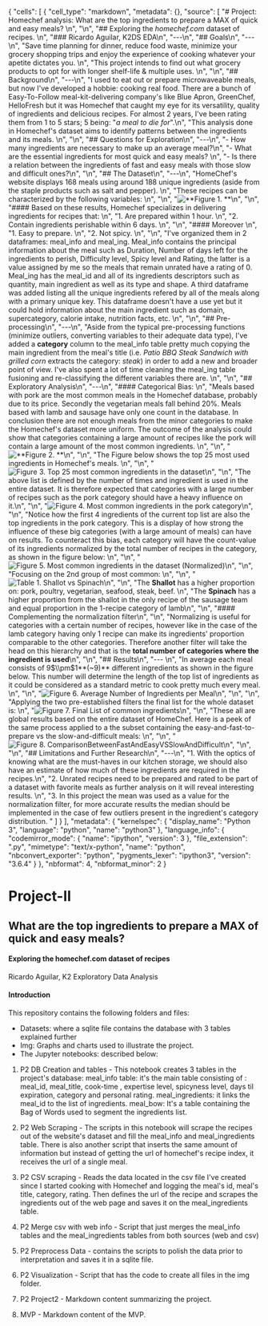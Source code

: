 {
 "cells": [
  {
   "cell_type": "markdown",
   "metadata": {},
   "source": [
    "# Project: Homechef analysis: What are the top ingredients to prepare a MAX of quick and easy meals? \n",
    "\n",
    "## Exploring the *homechef.com* dataset of recipes. \n",
    "### Ricardo Aguilar, K2DS EDA\n",
    "---\n",
    "## Goals\n",
    "---\n",
    "Save time planning for dinner, reduce food waste, minimize your grocery shopping trips and  enjoy the experience of cooking whatever your apetite dictates you. \n",
    "This project intends to find out what grocery products to opt for with longer shelf-life & multiple uses. \n",
    "\n",
    "## Background\n",
    "---\n",
    "I used to eat out or prepare microwaveable meals, but now I've developed a hobbie: cooking real food. There are a bunch of Easy-To-Follow meal-kit-delivering company's like Blue Apron, GreenChef, HelloFresh but it was Homechef that caught my eye for its versatility, quality of ingredients and delicious recipes. For almost 2 years, I've been rating them from 1 to 5 stars; 5 being: \"*a meal to die for*\".\n",
    "This analysis done in Homechef's dataset aims to identify patterns between the ingredients and its meals.  \n",
    "\n",
    "## Questions for Exploration\n",
    "---\n",
    "- How many ingredients are necessary to make up an average meal?\n",
    "- What are the essential ingredients for most quick and easy meals? \n",
    "- Is there a relation between the ingredients of fast and easy meals with those slow and difficult ones?\n",
    "\n",
    "## The Dataset\n",
    "---\n",
    "HomeChef's website displays 168 meals using around 188 unique ingredients (aside from the staple products such as salt and pepper). \n",
    "These recipes can be characterized by the following variables: \n",
    "\n",
    "![**Figure 1. **](img/SecondaryMetrics.png)\n",
    "\n",
    "#### Based on these results, Homechef specializes in delivering ingredients for recipes that: \n",
    "1. Are prepared within 1 hour. \n",
    "2. Contain ingredients perishable within 6 days. \n",
    "\n",
    "#### Moreover \n",
    "1. Easy to prepare. \n",
    "2. Not spicy. \n",
    "\n",
    "I've organized them in 2 dataframes: meal_info and meal_ing. Meal_info contains the principal information about the meal such as Duration, Number of days left for the ingredients to perish, Difficulty level, Spicy level and Rating, the latter is a value assigned by me so the meals that remain unrated have a rating of 0. Meal_ing has the meal_id and all of its ingredients descriptors such as quantity, main ingredient as well as its type and shape. A third dataframe was added listing all the unique ingredients refered by all of the meals along with a primary unique key. This dataframe doesn't have a use yet but it could hold information about the main ingredient such as domain, supercategory, calorie intake, nutrition facts, etc. \n",
    "\n",
    "## Pre-processing\n",
    "---\n",
    "Aside from the typical pre-processing functions (minimize outliers, converting variables to their adequate data type), I've added a **category** column to the meal_info table pretty much copying the main ingredient from the meal's title (i.e. *Patio BBQ Steak Sandwich with grilled corn* extracts the category: *steak*) in order to add a new and broader point of view. I've also spent a lot of time cleaning the meal_ing table fusioning and re-classifying the different variables there are. \n",
    "\n",
    "## Exploratory Analysis\n",
    "---\n",
    "#### Categorical Bias: \n",
    "Meals based with pork are the most common meals in the Homechef database, probably due to its price. Secondly the vegetarian meals fall behind 20%. Meals based with lamb and sausage have only one count in the database. In conclusion there are not enough meals from the minor categories to make the Homechef's dataset more uniform. The outcome of the analysis could show that categories containing a large amount of recipes like the pork will contain a large amount of the most common ingredients. \n",
    "\n",
    "![**Figure 2. **](img/CategoryCount.png)\n",
    "\n",
    "The Figure below shows the top 25 most used ingredients in Homechef's meals. \n",
    "\n",
    "![**Figure 3. Top 25 most common ingredients in the dataset**](img/commonIngredients.png)\n",
    "\n",
    "The above list is defined by the number of times and ingredient is used in the entire dataset. It is therefore expected that categories with a large number of recipes such as the pork category should have a heavy influence on it.\n",
    "\n",
    "![**Figure 4. Most common ingredients in the *pork* category**](img/commonIngredientsPork.png)\n",
    "\n",
    "Notice how the first 4 ingredients of the current top list are also the top ingredients in the pork category. This is a display of how strong the influence of these big categories (with a large amount of meals) can have on results. To counteract this bias, each category will have the count-value of its ingredients normalized by the total number of recipes in the category, as shown in the figure below: \n",
    "\n",
    "![**Figure 5. Most common ingredients in the dataset (Normalized)**](img/NormalizedcommonIngredients.png)\n",
    "\n",
    "Focusing on the 2nd group of most common: \n",
    "\n",
    "![**Table 1. Shallot vs Spinach**](img/ShallotvsSpinach.png)\n",
    "\n",
    "The **Shallot** has a higher proportion on: pork, poultry, vegetarian, seafood, steak, beef. \n",
    "The **Spinach** has a higher proportion from the shallot in the only recipe of the sausage team and equal proportion in the 1-recipe category of lamb\n",
    "\n",
    "#### Complementing the normalization filter\n",
    "\n",
    "Normalizing is useful for categories with a certain number of recipes, however like in the case of the lamb category having only 1 recipe can make its ingredients' proportion comparable to the other categories. Therefore another filter will take the head on this hierarchy and that is the **total number of categories where the ingredient is used**\n",
    "\n",
    "## Results\n",
    "--- \n",
    "In average each meal consists of 9$\\pm$1**(~9)** different ingredients as shown in the figure below. This number will determine the length of the top list of ingredients as it could be considered as a standard metric to cook pretty much every meal. \n",
    "\n",
    "![**Figure 6. Average Number of Ingredients per Meal**](img/AverageNumberIngredients.png)\n",
    "\n",
    "\n",
    "Applying the two pre-established filters the final list for the whole dataset is: \n",
    "![**Figure 7. Final List of common ingredients**](img/DoubleFilterCommonIngredients.png)\n",
    "\n",
    "These all are global results based on the entire dataset of HomeChef. Here is a peek of the same process applied to a the subset containing the easy-and-fast-to-prepare vs the slow-and-difficult meals: \n",
    "\n",
    "![**Figure 8. ComparisonBetweenFastAndEasyVSSlowAndDifficult**](img/Fast&EasyVSSlow&Difficult.png)\n",
    "\n",
    "\n",
    "## Limitations and Further Research\n",
    "---\n",
    "1. With the optics of knowing what are the must-haves in our kitchen storage, we should also have an estimate of how much of these ingredients are required in the recipes.\n",
    "2. Unrated recipes need to be prepared and rated to be part of a dataset with favorite meals as further analysis on it will reveal interesting results.  \n",
    "3. In this project the mean was used as a value for the normalization filter, for more accurate results the median should be implemented in the case of few outliers present in the ingredient's category distribution. "
   ]
  }
 ],
 "metadata": {
  "kernelspec": {
   "display_name": "Python 3",
   "language": "python",
   "name": "python3"
  },
  "language_info": {
   "codemirror_mode": {
    "name": "ipython",
    "version": 3
   },
   "file_extension": ".py",
   "mimetype": "text/x-python",
   "name": "python",
   "nbconvert_exporter": "python",
   "pygments_lexer": "ipython3",
   "version": "3.6.4"
  }
 },
 "nbformat": 4,
 "nbformat_minor": 2
}


# Project-II

## What are the top ingredients to prepare a MAX of quick and easy meals?
#### Exploring the homechef.com dataset of recipes
Ricardo Aguilar, K2 Exploratory Data Analysis

#### Introduction

This repository contains the following folders and files:

- Datasets: where a sqlite file contains the database with 3 tables explained further
- Img: Graphs and charts used to illustrate the project.
- The Jupyter notebooks: described below:

1. P2 DB Creation and tables - This notebook creates 3 tables in the project's database:
meal_info table: it's the main table consisting of :
meal_id, meal_title, cook-time , expertise level, spicyness level, days til expiration, category and personal rating.
meal_ingredients: it links the meal_id to the list of ingredients.
meal_bow: It's a table containing the Bag of Words used to segment the ingredients list.

2. P2 Web Scraping - The scripts in this notebook will scrape the recipes out of the website's dataset and fill the meal_info and meal_ingredients table. There is also another script that inserts the same amount of information but instead of getting the url of homechef's recipe index, it receives the url of a single meal.

3. P2 CSV scraping - Reads the data located in the csv file I've created since I started cooking with Homechef and logging the meal's id, meal's title, category, rating. Then defines the url of the recipe and scrapes the ingredients out of the web page and saves it on the meal_ingredients table.

4. P2 Merge csv with web info - Script that just merges the meal_info tables and the meal_ingredients tables from both sources (web and csv)

5. P2 Preprocess Data - contains the scripts to polish the data prior to interpretation and saves it in a sqlite file.

6. P2 Visualization - Script that has the code to create all files in the img folder.

7. P2 Project2 - Markdown content summarizing the project.

8. MVP - Markdown content of the MVP.
